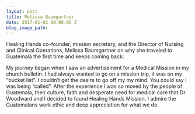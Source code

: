 ```yaml
---
layout: post
title: Melissa Baumgartner
date: 2017-01-02 00:00:00 Z
blog_image_path: 
---
```


Healing Hands co-founder, mission secretary, and the Director of Nursing and Clinical Operations, Melissa Baumgartner on why she traveled to Guatemala the first time and keeps coming back:

My journey began when I saw an advertisement for a Medical Mission in my church bulletin. I had always wanted to go on a mission trip, it was on my “bucket list”. I couldn’t get the desire to go off my my mind. You could say I was being “called”. After the experience I was so moved by the people of Guatemala, their culture, faith and desperate need for medical care that Dr Woodward and I decided to found Healing Hands Mission. I admire the Guatemalans work ethic and deep appreciation for what we do.